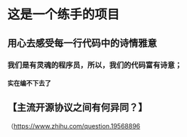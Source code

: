 # 这是一个练手的项目

## 用心去感受每一行代码中的诗情雅意

### 我们是有灵魂的程序员，所以，我们的代码富有诗意；

#### 实在编不下去了

## 【主流开源协议之间有何异同？】
（https://www.zhihu.com/question.19568896